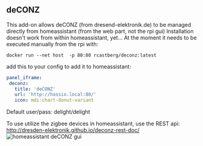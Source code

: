 deCONZ
---------
This add-on allows deCONZ (from dresend-elektronik.de) to be managed directly from homeassistant (from the web part, not the rpi gui)
Installation doesn't work from within homeassistant, yet...
At the moment it needs to be executed manually from the rpi with:
```
docker run --net host  -p 80:80 rcastberg/deconz:latest 
```
add this to your config to add it to homeassistant:
 ```yaml
panel_iframe:
  deconz:
    title: 'deCONZ'
    url: 'http://hassio.local:80/'
    icon: mdi:chart-donut-variant
 ```
Default user/pass: delight/delight

To use utilize the zigbee devices in homeassistant, use the REST api: http://dresden-elektronik.github.io/deconz-rest-doc/ 
![homeassistant deCONZ gui](./image.png)
